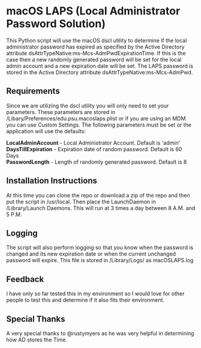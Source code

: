 macOS LAPS (Local Administrator Password Solution)
==================================================

This Python script will use the macOS dscl utility to determine if the
local administrator password has expired as specified by the Active Directory
attribute dsAttrTypeNative:ms-Mcs-AdmPwdExpirationTime. If this is the case
then a new randomly generated password will be set for the local admin account
and a new expiration date will be set. The LAPS password is stored in the
Active Directory attribute dsAttrTypeNative:ms-Mcs-AdmPwd.

Requirements
------------

Since we are utilizing the dscl utility you will only need to set your
parameters. These parameters are stored in /Libary/Preferences/edu.psu.macoslaps.plist
or if you are using an MDM you can use Custom Settings. The following parameters
must be set or the application will use the defaults:

**LocalAdminAccount** - Local Administrator Account. Default is 'admin'  
**DaysTillExpiration** - Expiration date of random password. Default is 60 Days  
**PasswordLength** - Length of randomly generated password. Default is 8  

Installation Instructions
-------------------------
At this time you can clone the repo or download a zip of the repo and then put
the script in /usr/local. Then place the LaunchDaemon in /Library/Launch Daemons.
This will run at 3 times a day between 8 A.M. and 5 P.M.

Logging
-------
The script will also perform logging so that you know when the password is changed
and its new expiration date or when the current unchanged password will expire. This
file is stored in /Library/Logs/ as macOSLAPS.log

Feedback
--------
I have only so far tested this in my environment so I would love for other people
to test this and determine if it also fits their environment.

Special Thanks
--------------
A very special thanks to @rustymyers as he was very helpful in determining how AD
stores the Time.
